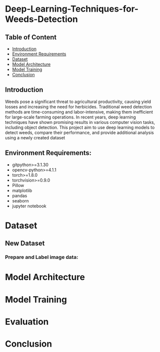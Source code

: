# Deep-Learning-Techniques-for-Weeds-Detection


## Table of Content
* [Introduction](#Introduction)
* [Environment Requirements](#Environment-Requirements)
* [Dataset](#Dataset)
* [Model Architecture](#Model-Architecture)
* [Model Training](#Model-Training)
* [Conclusion](#Conclusion)

## Introduction  
Weeds pose a significant threat to agricultural productivity, causing yield losses and increasing the need for herbicides. Traditional weed detection methods are time-consuming and labor-intensive, making them inefficient for large-scale farming operations. In recent years, deep learning techniques have shown promising results in various computer vision tasks, including object detection. This project aim to use deep learning models to detect weeds, compare their performance, and provide additional analysis using a newly created dataset

## Environment Requirements:

* gitpython>=3.1.30
* opencv-python>=4.1.1
* torch>=1.8.0
* torchvision>=0.9.0
* Pillow
* matplotlib
* pandas
* seaborn
* jupyter notebook


# Dataset
## New Dataset
### Prepare and Label image data:


# Model Architecture

# Model Training

# Evaluation

# Conclusion
